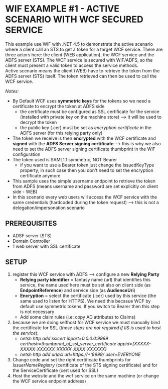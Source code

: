 # WIF EXAMPLE #1 - ACTIVE SCENARIO WITH WCF SECURED SERVICE
This example use WIF with .NET 4.5 to demonstrate the active scenario where a client call an STS to get a token for a target WCF service. There are three actors here: the client (WEB application), the WCF service and the ADFS server (STS).
The WCF service is secured with WIF/ADFS, so the client must present a valid token to access the service methods.  
Active scenario means the client (WEB) have to retrieve the token from the ADFS server (STS) itself. The token retrieved can then be used to call the WCF service.

*Notes:*
* By Default WCF uses **symmetric keys** for the tokens so we need a certificate to encrypt the token at ADFS side
    * the certificate must be configured as SSL certificate for the service (installed with private key on the machine store) --> it will be used to decrypt the token  
    * the public key (.cer) must be set as _encryption certificate_ in the ADFS server (for this relying party only)
* The token we receive is then **encrypted** with the WCF certificate and **signed** with the **ADFS Server signing certificate** --> this is why we also need to set the ADFS server signing certificate thumbprint in the WIF configuration
* The token used is SAML1.1 symmetric, NOT Bearer
    * if you want to use a Bearer token just change the IssuedKeyType property, in such case then you don't need to set the encryption certificate anymore
* This sample uses the simple username endpoint to retrieve the token from ADFS (means username and password are set explicitly on client side - WEB)
* In this scenario every web users will access the WCF service with the same credentials (hardcoded during the token request) --> this is not a delegation/impersonation scenario


## PREREQUISITES 
* ADSF server (STS)
* Domain Controller
* 1 web server with SSL certificate
             
## SETUP
1. register this WCF service with ADFS --> configure a new **Relying Party**
    * **Relying party identifier** = fantasy name (url) that identifies this service, the name used here must be set also on client side (as **EndpointReference**) and service side (as **AudienceUri**)
    * **Encryption** = select the certificate (.cer) used by this service (the same used to listen for HTTPS). We need this becasue WCF by default use symmetric tokens. If you switch to Bearer then this step is not necessary
    * Add some claim rules (i.e: copy AD attributes to Claims)
2. because we are doing selfhost for WCF service we must manually bind the certificate for SSL (_these steps are not required if IIS is used to host the service_): 
    * *netsh http add sslcert ipport=0.0.0.0:9999 certhash=thumbprint_of_ssl_server_certificate appid={XXXXX-XXXXX-XXXXXX-XXXXX-XXXX-XXXXXX}*      
    * *netsh http add urlacl url=https://+:9999/ user=EVERYONE* 
3. Change code and set the right certificate thumbprints for _IssuerNameRegistry_ (certificate of the STS signing certificate) and for the ServiceCertificate (cert used for SSL)
4. Host the website and the wcf service on the same machine (or change the WCF service endpoint address)
 